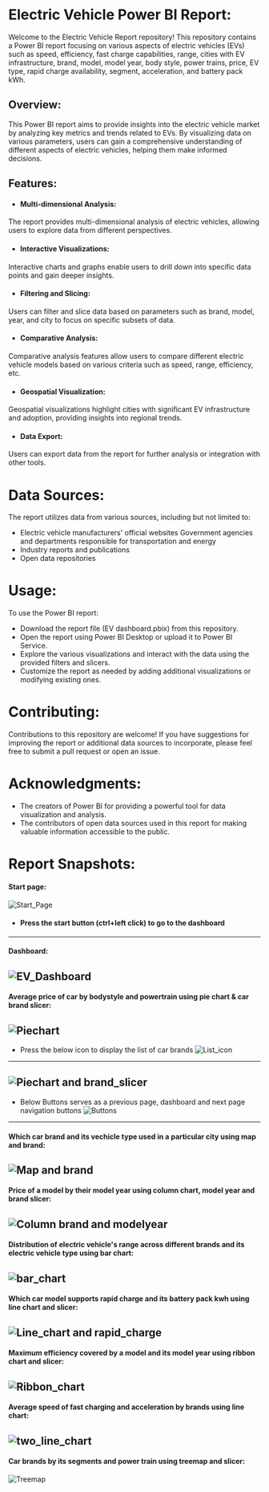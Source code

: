
# Electric Vehicle Power BI Report:

Welcome to the Electric Vehicle Report repository! This repository contains a Power BI report focusing on various aspects of electric vehicles (EVs) such as speed, efficiency, fast charge capabilities, range, cities with EV infrastructure, brand, model, model year, body style, power trains, price, EV type, rapid charge availability, segment, acceleration, and battery pack kWh.

## Overview:

This Power BI report aims to provide insights into the electric vehicle market by analyzing key metrics and trends related to EVs. By visualizing data on various parameters, users can gain a comprehensive understanding of different aspects of electric vehicles, helping them make informed decisions.

## Features:

- #### Multi-dimensional Analysis: 
The report provides multi-dimensional analysis of electric vehicles, allowing users to explore data from different perspectives.

- #### Interactive Visualizations:
Interactive charts and graphs enable users to drill down into specific data points and gain deeper insights.

- #### Filtering and Slicing: 
Users can filter and slice data based on parameters such as brand, model, year, and city to focus on specific subsets of data.

- #### Comparative Analysis: 
Comparative analysis features allow users to compare different electric vehicle models based on various criteria such as speed, range, efficiency, etc.

- #### Geospatial Visualization: 
Geospatial visualizations highlight cities with significant EV infrastructure and adoption, providing insights into regional trends.

- #### Data Export: 
Users can export data from the report for further analysis or integration with other tools.

# Data Sources:
 
The report utilizes data from various sources, including but not limited to:

- Electric vehicle manufacturers' official websites Government agencies and departments responsible for transportation and energy
- Industry reports and publications
- Open data repositories

# Usage:
To use the Power BI report:

- Download the report file (EV dashboard.pbix) from this repository.
- Open the report using Power BI Desktop or upload it to Power BI Service.
- Explore the various visualizations and interact with the data using the provided filters and slicers.
- Customize the report as needed by adding additional visualizations or modifying existing ones.

# Contributing:

Contributions to this repository are welcome! If you have suggestions for improving the report or additional data sources to incorporate, please feel free to submit a pull request or open an issue.

# Acknowledgments:

- The creators of Power BI for providing a powerful tool for data visualization and analysis.
- The contributors of open data sources used in this report for making valuable information accessible to the public.

 # Report Snapshots:

 #### Start page:
![Start_Page](https://github.com/VENKAT-RAMANAN-B/PowerBI/assets/79049009/fc73ab32-4a6a-48b1-873d-d99b43ab0b85)
- #### Press the start button (ctrl+left click) to go to the dashboard
---

#### Dashboard:
![EV_Dashboard](https://github.com/VENKAT-RAMANAN-B/PowerBI/assets/79049009/2c860e15-f80b-4e20-985d-01e5c0a49868)
---

#### Average price of car by bodystyle and powertrain using pie chart & car brand slicer:
![Piechart](https://github.com/VENKAT-RAMANAN-B/PowerBI/assets/79049009/158e94ed-4484-4a67-ab98-37e995fac214)
---

- Press the below icon to display the list of car brands
![List_icon](https://github.com/VENKAT-RAMANAN-B/PowerBI/assets/79049009/fc0e8342-815a-4409-b7be-34b6b5437fa4)
---

![Piechart and brand_slicer](https://github.com/VENKAT-RAMANAN-B/PowerBI/assets/79049009/8b9e00a6-1986-4115-ada6-6007dbe54425)
---

- Below Buttons serves as a previous page, dashboard and next page navigation buttons
![Buttons](https://github.com/VENKAT-RAMANAN-B/PowerBI/assets/79049009/58c288fe-2eb8-4e48-983f-234ca37ff9aa)
---

#### Which car brand and its vechicle type used in a particular city using map and brand:
![Map and brand](https://github.com/VENKAT-RAMANAN-B/PowerBI/assets/79049009/ad8592ee-385c-4434-b0cf-38cbc060f3ae)
---

#### Price of a model by their model year using column chart, model year and brand slicer:
![Column brand and modelyear](https://github.com/VENKAT-RAMANAN-B/PowerBI/assets/79049009/6302fd04-82b3-438c-a6d7-113095a0492c)
---

#### Distribution of electric vehicle's range across different brands and its electric vehicle type using bar chart:
![bar_chart](https://github.com/VENKAT-RAMANAN-B/PowerBI/assets/79049009/cb1b642b-117a-46c6-a77e-76eb01479227)
---

#### Which car model supports rapid charge and its battery pack kwh using line chart and slicer:
![Line_chart and rapid_charge](https://github.com/VENKAT-RAMANAN-B/PowerBI/assets/79049009/ad896cc3-d2f0-4c5b-b634-cf3205c70956)
---

#### Maximum efficiency covered by a model and its model year using ribbon chart and slicer:
![Ribbon_chart](https://github.com/VENKAT-RAMANAN-B/PowerBI/assets/79049009/630ca870-d09a-474e-8a43-1f8213bd2dd4)
---

#### Average speed of fast charging and acceleration by brands using line chart:
![two_line_chart](https://github.com/VENKAT-RAMANAN-B/PowerBI/assets/79049009/16ba5e07-8f6d-4f53-9d65-b9702af9dbb9)
---

#### Car brands by its segments and power train using treemap and slicer:
![Treemap](https://github.com/VENKAT-RAMANAN-B/PowerBI/assets/79049009/d8dc06f4-bbe1-425f-9fe3-78901d139b9a)
